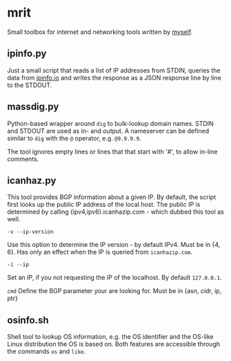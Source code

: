 # mrit

Small toolbox for internet and networking tools written by
[myself](https://www.maxresing.de).

## ipinfo.py

Just a small script that reads a list of IP addresses from STDIN,
queries the data from [ipinfo.io](https://ipinfo.io) and writes the
response as a JSON response line by line to the STDOUT.

## massdig.py

Python-based wrapper around `dig` to bulk-lookup domain names. STDIN and
STDOUT are used as in- and output. A nameserver can be defined similar
to `dig` with the `@` operator, e.g. `@9.9.9.9`.

The tool ignores empty lines or lines that that start with '#', to allow
in-line comments.

## icanhaz.py

This tool provides BGP information about a given IP. By default, the
script first looks up the public IP address of the local host. The
public IP is determined by calling {ipv4,ipv6}.icanhazip.com - which
dubbed this tool as well.

`-v --ip-version`

  Use this option to determine the IP version - by default IPv4. Must be
  in {4, 6}. Has only an effect when the IP is queried from
  `icanhazip.com`.

`-i --ip`

  Set an IP, if you not requesting the IP of the localhost. By default
  `127.0.0.1`.

`cmd`
  Define the BGP parameter your are looking for. Must be in {asn, cidr,
  ip, ptr}



## osinfo.sh

Shell tool to lookup OS information, e.g. the OS identifier and the
OS-like Linux distribution the OS is based on. Both features are
accessible through the commands `os` and `like`.


